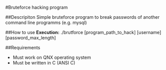 #Bruteforce hacking program

##Descripiton
Simple bruteforce program to break passwords of another command line programms (e.g. mysql) 

##How to use
**Execution:** ./brutforce [program_path_to_hack] [username] [password_max_length]


##Requirements
* Must work on QNX operating system
* Must be written in C (ANSI C)

